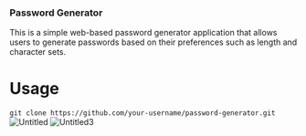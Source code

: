 ### Password Generator
This is a simple web-based password generator application that allows users to generate passwords based on their preferences such as length and character sets.

# Usage
`git clone https://github.com/your-username/password-generator.git
`
![Untitled](https://github.com/spyweiar/Enes/assets/131190203/a142a6a3-6b93-4d19-a80f-f54dd7e2b318)
![Untitled3](https://github.com/spyweiar/Enes/assets/131190203/373ace5d-689b-4ac1-be45-7a1006bfd947)
